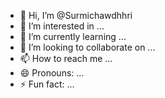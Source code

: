 - 👋 Hi, I’m @Surmichawdhhri
- 👀 I’m interested in ...
- 🌱 I’m currently learning ...
- 💞️ I’m looking to collaborate on ...
- 📫 How to reach me ...
- 😄 Pronouns: ...
- ⚡ Fun fact: ...

<!---
Surmichawdhhri/Surmichawdhhri is a ✨ special ✨ repository because its `README.md` (this file) appears on your GitHub profile.
You can click the Preview link to take a look at your changes.
--->
